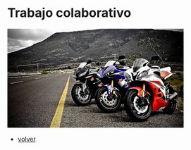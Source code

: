 # Trabajo colaborativo

![bikers](/Img/Motos%20Deportivas%202022%20Ecuador%20Fayals%20.jpeg)

- [volver](/index.md)